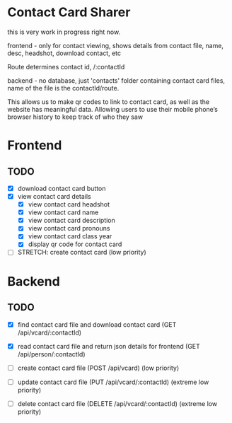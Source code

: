 # Contact Card Sharer
this is very work in progress right now.

frontend - only for contact viewing, shows details from contact file, name, desc, headshot, download contact, etc

Route determines contact id, /:contactId

backend - no database, just 'contacts' folder containing contact card files, name of the file is the contactId/route.

This allows us to make qr codes to link to contact card, as well as the website has meaningful data. Allowing users to use their mobile phone’s browser history to keep track of who they saw

# Frontend
## TODO
 - [x] download contact card button
 - [x] view contact card details
    - [x] view contact card headshot
    - [x] view contact card name
    - [x] view contact card description
    - [x] view contact card pronouns
    - [x] view contact card class year
    - [x] display qr code for contact card
 - [ ] STRETCH: create contact card (low priority)
# Backend
## TODO
 - [x] find contact card file and download contact card (GET /api/vcard/:contactId)
 - [x] read contact card file and return json details for frontend (GET /api/person/:contactId)
 - [ ] create contact card file (POST /api/vcard) (low priority)
 - [ ] update contact card file (PUT /api/vcard/:contactId) (extreme low priority)
 - [ ] delete contact card file (DELETE /api/vcard/:contactId) (extreme low priority)

